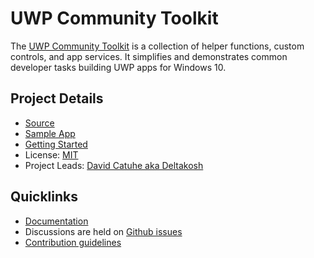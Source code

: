 # UWP Community Toolkit

The [UWP Community Toolkit](https://github.com/Microsoft/UWPCommunityToolkit) is a collection of helper functions, custom controls, and app services. It simplifies and demonstrates common developer tasks building UWP apps for Windows 10.

## Project Details

* [Source](https://github.com/Microsoft/UWPCommunityToolkit)
* [Sample App](https://aka.ms/uwptoolkitapp)
* [Getting Started](http://uwpcommunitytoolkit.readthedocs.io/en/master/Getting-Started/)
* License: [MIT](https://github.com/Microsoft/UWPCommunityToolkit/blob/dev/license.md)
* Project Leads: [David Catuhe aka Deltakosh](https://github.com/deltakosh)

## Quicklinks

* [Documentation](http://docs.uwpcommunitytoolkit.com/en/master/)
* Discussions are held on [Github issues](https://github.com/Microsoft/UWPCommunityToolkit/issues)
* [Contribution guidelines](https://github.com/Microsoft/UWPCommunityToolkit/blob/dev/contributing.md)
